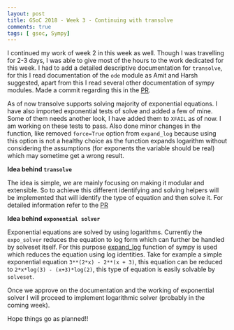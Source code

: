 ```yaml
---
layout: post
title: GSoC 2018 - Week 3 - Continuing with transolve 
comments: true
tags: [ gsoc, Sympy]
---
```


I continued my work of week 2 in this week as well. Though I was travelling for 2-3 days, I was able to give most of the hours to the work dedicated for this week. I had to add a detailed descriptive documentation for `transolve`, for this I read documentation of the `ode` module as Amit and Harsh suggested, apart from this I read several other documentation of sympy modules. Made a commit regarding this in the [PR](https://github.com/sympy/sympy/pull/14736/).

As of now transolve supports solving majority of exponential equations.
I have also imported exponential tests of solve and added a few of mine. Some of them needs another look, I have added them to `XFAIL` as of now. I am working on these tests to pass. Also done minor changes in the function, like removed `force=True` option from `expand_log` because using this option is not a healthy choice as the function expands logarithm without considering the assumptions (for exponents the variable should be real) which may sometime get a wrong result.

**Idea behind `transolve`**

The idea is simple, we are mainly focusing on making it modular and extensible. So to achieve this different identifying and solving helpers will be implemented that will identify the type of equation and then solve it. For detailed information refer to the [PR](https://github.com/sympy/sympy/pull/14736/)

**Idea behind `exponential solver`**

Exponential equations are solved by using logarithms. Currently the `expo_solver` reduces the equation to log form which can further be handled by solveset itself. For this purpose [expand_log](http://docs.sympy.org/latest/tutorial/simplification.html#expand-log) function of sympy is used which reduces the equation using log identities.
Take for example a simple exponential equation `3**(2*x) - 2**(x + 3)`, this equation can be reduced to `2*x*log(3) - (x+3)*log(2)`, this type of equation is easily solvable by `solveset`.

Once we approve on the documentation and the working of exponential solver I will proceed to implement logarithmic solver (probably in the coming week).

Hope things go as planned!!
